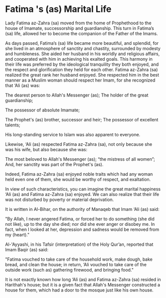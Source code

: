 Fatima 's (as) Marital Life
===========================

Lady Fatima az-Zahra (sa) moved from the home of Prophethood to the
house of Imamate, successorship and guardianship. This turn in Fatima’s
(sa) life, allowed her to become the companion of the Father of the
Imams.

As days passed, Fatima’s (sa) life became more beautiful, and splendid,
for she lived in an atmosphere of sanctity and chastity, surrounded by
modesty and humbleness. She aided her husband in his worldly and
religious affairs, and cooperated with him in achieving his exalted
goals. This harmony in their life was preferred by the ideological
tranquility they both enjoyed, and the respect and glorification they
held for each other. Fatima az-Zahra (sa) realized the great rank her
husband enjoyed. She respected him in the best manner as a Muslim woman
should respect her Imam, for she recognized that ‘Ali (as) was:

The dearest person to Allah's Messenger (as); The holder of the great
guardianship;

The possessor of absolute Imamate;

The Prophet's (as) brother, successor and heir; The possessor of
excellent talents;

His long-standing service to Islam was also apparent to everyone.

Likewise, ‘Ali (as) respected Fatima az-Zahra (sa), not only because she
was his wife, but also because she was:

The most beloved to Allah's Messenger (as); “the mistress of all women”;
And, her sanctity was part of the Prophet's (as).

Indeed, Fatima az-Zahra (sa) enjoyed noble traits which had any woman
held even one of them, she would be worthy of respect, and exaltation.

In view of such characteristics, you can imagine the great marital
happiness ‘Ali (as) and Fatima az-Zahra (sa) enjoyed. We can also
realize that their life was not disturbed by poverty or material
deprivation.

It is written in Al-Bihar, on the authority of Manaqeb that Imam ‘Ali
(as) said:

"By Allah, I never angered Fatima, or forced her to do something (she
did not like), up to the day she died; nor did she ever anger or disobey
me. In fact, when I looked at her, depression and sadness would be
removed from my (heart)."

Al-'Ayyashi, in his Tafsir (interpretation) of the Holy Qur’an, reported
that Imam Baqir (as) said:

"Fatima vouched to take care of the household work, make dough, bake
bread, and clean the house; in return, ‘Ali vouched to take care of the
outside work (such as) gathering firewood, and bringing food."

It is not exactly known how long ‘Ali (as) and Fatima az-Zahra (sa)
resided in Harithah's house; but it is a given fact that Allah's
Messenger constructed a house for them, which had a door to the mosque
just like his own house.


